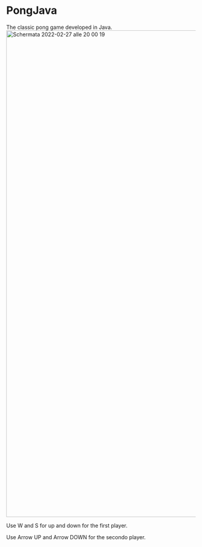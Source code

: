 # PongJava
The classic pong game developed in Java.
<img width="1291" alt="Schermata 2022-02-27 alle 20 00 19" src="https://user-images.githubusercontent.com/86771887/155896222-d96198f4-e983-4038-b8b8-280bdeec72e0.png">


Use W and S for up and down for the first player.

Use Arrow UP and Arrow DOWN for the secondo player.

